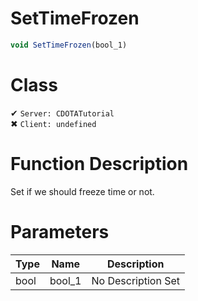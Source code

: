 # SetTimeFrozen
```js	
void SetTimeFrozen(bool_1)
```
# Class
✔ `Server: CDOTATutorial`  
✖ `Client: undefined`  

# Function Description
Set if we should freeze time or not.
# Parameters
Type|Name|Description
--|--|--
bool|bool_1|No Description Set
